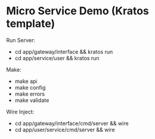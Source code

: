 # Micro Service Demo (Kratos template)

Run Server:
- cd app/gateway/interface && kratos run
- cd app/service/user && kratos run

Make:
- make api
- make config
- make errors
- make validate

Wire Inject:
- cd app/gateway/interface/cmd/server && wire
- cd app/user/service/cmd/server && wire